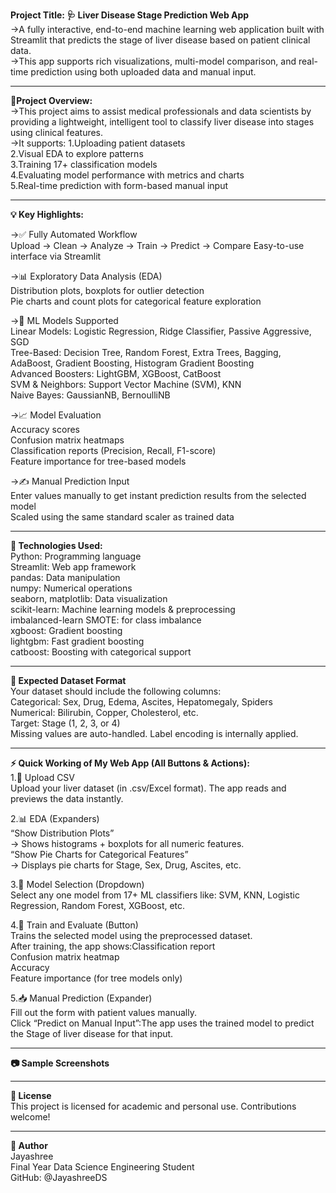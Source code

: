 **Project Title: 🩺 Liver Disease Stage Prediction Web App**                                                                                                                                                
->A fully interactive, end-to-end machine learning web application built with Streamlit that predicts the stage of liver disease based on patient clinical data.                                                  
->This app supports rich visualizations, multi-model comparison, and real-time prediction using both uploaded data and manual input.

---

**📖Project Overview:**                                                                                                                                                                             
->This project aims to assist medical professionals and data scientists by providing a lightweight, intelligent tool to classify liver disease into stages using clinical features.                                
->It supports:
              1.Uploading patient datasets                                                                                                                                                                         
              2.Visual EDA to explore patterns                                                                                                                                                                     
              3.Training 17+ classification models                                                                                                                                                                
              4.Evaluating model performance with metrics and charts                                                                                                                                              
              5.Real-time prediction with form-based manual input                                                                                                                                                  

---

**💡 Key Highlights:**

->✅ Fully Automated Workflow                                                                                                                                                                                     
Upload → Clean → Analyze → Train → Predict → Compare
Easy-to-use interface via Streamlit                                                                                                                                                                                

->📊 Exploratory Data Analysis (EDA)                                                                                                                                                                              
Distribution plots, boxplots for outlier detection                                                                                                                                                                 
Pie charts and count plots for categorical feature exploration                                                                                                                                                     

->🧠 ML Models Supported                                                                                                                                                                                          
Linear Models: Logistic Regression, Ridge Classifier, Passive Aggressive, SGD                                                                                                                                      
Tree-Based: Decision Tree, Random Forest, Extra Trees, Bagging, AdaBoost, Gradient Boosting, Histogram Gradient Boosting                                                                                          
Advanced Boosters: LightGBM, XGBoost, CatBoost                                                                                                                                                                    
SVM & Neighbors: Support Vector Machine (SVM), KNN                                                                                                                                                                 
Naive Bayes: GaussianNB, BernoulliNB                                                                                                                                                                              

->📈 Model Evaluation                                                                                                                                                                                             
Accuracy scores                                                                                                                                                                                                    
Confusion matrix heatmaps                                                                                                                                                                                        
Classification reports (Precision, Recall, F1-score)                                                                                                                                                               
Feature importance for tree-based models

->✍ Manual Prediction Input                                                                                                                                                                                    
Enter values manually to get instant prediction results from the selected model                                                                                                                                    
Scaled using the same standard scaler as trained data                                                                          

---

**🧰 Technologies Used:**                                                                                                                                                                                        
Python:	Programming language                                                                                                                                                                                       
Streamlit:	Web app framework                                                                                                                                                                                    
pandas:	Data manipulation                                                                                                                                                                                          
numpy:	Numerical operations                                                                                                                                                                                       
seaborn, matplotlib:	Data visualization                                                                                                                                                                           
scikit-learn:	Machine learning models & preprocessing                                                                                                                                                              
imbalanced-learn	SMOTE: for class imbalance                                                                                                                                                                       
xgboost:	Gradient boosting                                                                                                                                                                                        
lightgbm:	Fast gradient boosting                                                                                                                                                                                   
catboost:	Boosting with categorical support                                                                                                                                                                        

---

**📁 Expected Dataset Format**                                                                                                                                                                                  
Your dataset should include the following columns:                                                                                                                                                                
Categorical: Sex, Drug, Edema, Ascites, Hepatomegaly, Spiders                                                                                                  
Numerical: Bilirubin, Copper, Cholesterol, etc.                                                                                                                                                                    
Target: Stage (1, 2, 3, or 4)                                                                                                                                                                                      
Missing values are auto-handled. Label encoding is internally applied.                                                                

---

**⚡ Quick Working of My Web App (All Buttons & Actions):**                                                                                                                                                        
1.📂 Upload CSV                                                                                                                                                                                                  
     Upload your liver dataset (in .csv/Excel format).
     The app reads and previews the data instantly.                                                                                                                                                              

2.📊 EDA (Expanders)                                                                                                                                                                                              
      “Show Distribution Plots”                                                                                                                                                                                  
      → Shows histograms + boxplots for all numeric features.                                                                                                                                                      
      “Show Pie Charts for Categorical Features”                                                                                                                                                                  
      → Displays pie charts for Stage, Sex, Drug, Ascites, etc.                                                                                                                                                    

3.🤖 Model Selection (Dropdown)                                                                                                                                                                                  
     Select any one model from 17+ ML classifiers like: SVM, KNN, Logistic Regression, Random Forest, XGBoost, etc.                                                                                                

4.🧠 Train and Evaluate (Button)                                                                                                                                                                                
      Trains the selected model using the preprocessed dataset.                                                                                                                                                  
      After training, the app shows:Classification report                                                                                                                                                          
                                    Confusion matrix heatmap                                                                                                                                                       
                                    Accuracy                                                                                                                                                                       
                                    Feature importance (for tree models only)                                                                                                                                    

5.📥 Manual Prediction (Expander)                                                                                                                                                                                 
      Fill out the form with patient values manually.                                                                                                                                                            
      Click “Predict on Manual Input”:The app uses the trained model to predict the Stage of liver disease for that input.                                                                                        

---

**📷 Sample Screenshots** 


---

**📜 License**                                                                                                                                                                                                    
This project is licensed for academic and personal use. Contributions welcome!

---

**👤 Author**                                                                                                                                                                                                    
Jayashree                                                                                                                                                                                                           
Final Year Data Science Engineering Student                                                                                                                                                                        
GitHub: @JayashreeDS
